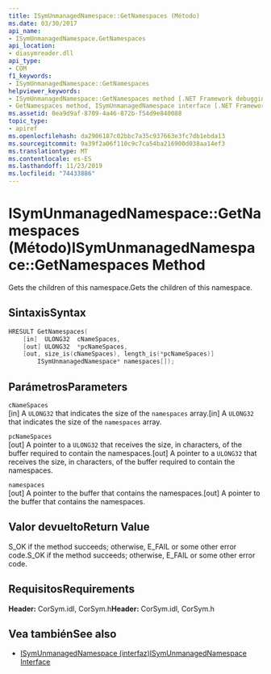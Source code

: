 ```yaml
---
title: ISymUnmanagedNamespace::GetNamespaces (Método)
ms.date: 03/30/2017
api_name:
- ISymUnmanagedNamespace.GetNamespaces
api_location:
- diasymreader.dll
api_type:
- COM
f1_keywords:
- ISymUnmanagedNamespace::GetNamespaces
helpviewer_keywords:
- ISymUnmanagedNamespace::GetNamespaces method [.NET Framework debugging]
- GetNamespaces method, ISymUnmanagedNamespace interface [.NET Framework debugging]
ms.assetid: 0ea9d9af-8709-4a46-872b-f54d9e840088
topic_type:
- apiref
ms.openlocfilehash: da2906187c02bbc7a35c937663e3fc7db1ebda13
ms.sourcegitcommit: 9a39f2a06f110c9c7ca54ba216900d038aa14ef3
ms.translationtype: MT
ms.contentlocale: es-ES
ms.lasthandoff: 11/23/2019
ms.locfileid: "74433886"
---
```

# <a name="isymunmanagednamespacegetnamespaces-method"></a><span data-ttu-id="f8307-102">ISymUnmanagedNamespace::GetNamespaces (Método)</span><span class="sxs-lookup"><span data-stu-id="f8307-102">ISymUnmanagedNamespace::GetNamespaces Method</span></span>
<span data-ttu-id="f8307-103">Gets the children of this namespace.</span><span class="sxs-lookup"><span data-stu-id="f8307-103">Gets the children of this namespace.</span></span>  
  
## <a name="syntax"></a><span data-ttu-id="f8307-104">Sintaxis</span><span class="sxs-lookup"><span data-stu-id="f8307-104">Syntax</span></span>  
  
```cpp  
HRESULT GetNamespaces(  
    [in]  ULONG32  cNameSpaces,  
    [out] ULONG32  *pcNameSpaces,  
    [out, size_is(cNameSpaces), length_is(*pcNameSpaces)]  
        ISymUnmanagedNamespace* namespaces[]);  
```  
  
## <a name="parameters"></a><span data-ttu-id="f8307-105">Parámetros</span><span class="sxs-lookup"><span data-stu-id="f8307-105">Parameters</span></span>  
 `cNameSpaces`  
 <span data-ttu-id="f8307-106">[in] A `ULONG32` that indicates the size of the `namespaces` array.</span><span class="sxs-lookup"><span data-stu-id="f8307-106">[in] A `ULONG32` that indicates the size of the `namespaces` array.</span></span>  
  
 `pcNameSpaces`  
 <span data-ttu-id="f8307-107">[out] A pointer to a `ULONG32` that receives the size, in characters, of the buffer required to contain the namespaces.</span><span class="sxs-lookup"><span data-stu-id="f8307-107">[out] A pointer to a `ULONG32` that receives the size, in characters, of the buffer required to contain the namespaces.</span></span>  
  
 `namespaces`  
 <span data-ttu-id="f8307-108">[out] A pointer to the buffer that contains the namespaces.</span><span class="sxs-lookup"><span data-stu-id="f8307-108">[out] A pointer to the buffer that contains the namespaces.</span></span>  
  
## <a name="return-value"></a><span data-ttu-id="f8307-109">Valor devuelto</span><span class="sxs-lookup"><span data-stu-id="f8307-109">Return Value</span></span>  
 <span data-ttu-id="f8307-110">S_OK if the method succeeds; otherwise, E_FAIL or some other error code.</span><span class="sxs-lookup"><span data-stu-id="f8307-110">S_OK if the method succeeds; otherwise, E_FAIL or some other error code.</span></span>  
  
## <a name="requirements"></a><span data-ttu-id="f8307-111">Requisitos</span><span class="sxs-lookup"><span data-stu-id="f8307-111">Requirements</span></span>  
 <span data-ttu-id="f8307-112">**Header:** CorSym.idl, CorSym.h</span><span class="sxs-lookup"><span data-stu-id="f8307-112">**Header:** CorSym.idl, CorSym.h</span></span>  
  
## <a name="see-also"></a><span data-ttu-id="f8307-113">Vea también</span><span class="sxs-lookup"><span data-stu-id="f8307-113">See also</span></span>

- [<span data-ttu-id="f8307-114">ISymUnmanagedNamespace (interfaz)</span><span class="sxs-lookup"><span data-stu-id="f8307-114">ISymUnmanagedNamespace Interface</span></span>](../../../../docs/framework/unmanaged-api/diagnostics/isymunmanagednamespace-interface.md)
